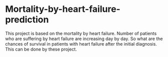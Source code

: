 # Mortality-by-heart-failure-prediction
This project is based on the mortality by heart failure. Number of patients who are suffering by heart failure are increasing day by day. So what are the chances of survival in patients with heart failure after the initial diagnosis. This can be done by these project.
